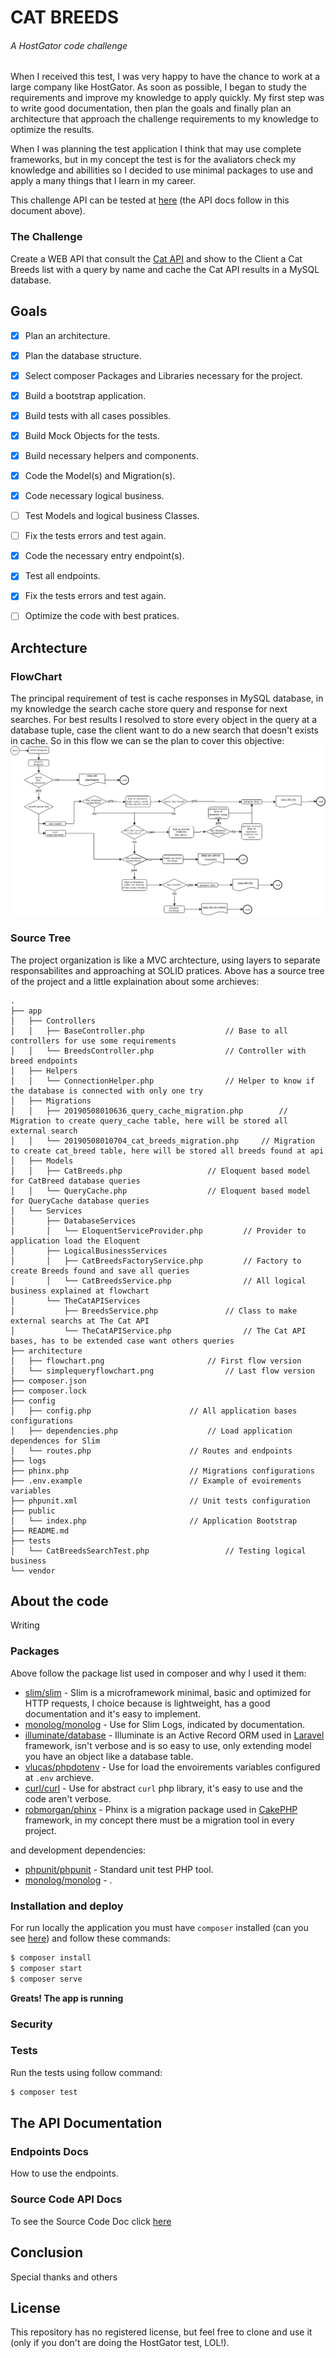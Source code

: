 # CAT BREEDS
###### A HostGator code challenge

When I received this test, I was very happy to have the chance to work at a large company like HostGator. As soon as possible, I began to study the requirements and improve my knowledge to apply quickly. My first step was to write good documentation, then plan the goals and finally plan an architecture that approach the challenge requirements to my knowledge to optimize the results.

When I was planning the test application I think that may use complete frameworks, but in my concept the test is for the avaliators check my knowledge and abillities
so I decided to use minimal packages to use and apply a many things that I learn in my career.

This challenge API can be tested at [here]() (the API docs follow in this document above).

### The Challenge

Create a WEB API that consult the [Cat API](https://docs.thecatapi.com/) and show to the Client a Cat Breeds list with a query by name and cache the Cat API results in a MySQL database.

## Goals

- [x] Plan an architecture.
- [x] Plan the database structure.
- [x] Select composer Packages and Libraries necessary for the project.
- [x] Build a bootstrap application.
- [x] Build tests with all cases possibles.
- [x] Build Mock Objects for the tests.
- [x] Build necessary helpers and components.
- [x] Code the Model(s) and Migration(s).
- [x] Code necessary logical business.
- [ ] Test Models and logical business Classes.
- [ ] Fix the tests errors and test again.
- [x] Code the necessary entry endpoint(s).
- [x] Test all endpoints.
- [x] Fix the tests errors and test again.
- [ ] Optimize the code with best pratices.


## Archtecture

### FlowChart
The principal requirement of test is cache responses in MySQL database, in my knowledge the search cache store query and response for next searches. 
For best results I resolved to store every object in the query at a database tuple, case the client want to do a new search that doesn't exists in cache.
So in this flow we can se the plan to cover this objective:
![](architecture/simplequeryflowchart.png?raw=true)

### Source Tree

The project organization is like a MVC archtecture, using layers to separate responsabilites and approaching at SOLID pratices. 
Above has a source tree of the project and a little explaination about some archieves:

```
.
├── app
│   ├── Controllers
│   │   ├── BaseController.php					// Base to all controllers for use some requirements
│   │   └── BreedsController.php				// Controller with breed endpoints
│   ├── Helpers
│   │   └── ConnectionHelper.php				// Helper to know if the database is connected with only one try
│   ├── Migrations
│   │   ├── 20190508010636_query_cache_migration.php		// Migration to create query_cache table, here will be stored all external search
│   │   └── 20190508010704_cat_breeds_migration.php		// Migration to create cat_breed table, here will be stored all breeds found at api
│   ├── Models
│   │   ├── CatBreeds.php					// Eloquent based model for CatBreed database queries
│   │   └── QueryCache.php					// Eloquent based model for QueryCache database queries
│   └── Services
│       ├── DatabaseServices
│       │   └── EloquentServiceProvider.php			// Provider to application load the Eloquent 
│       ├── LogicalBusinessServices
│       │   ├── CatBreedsFactoryService.php			// Factory to create Breeds found and save all queries
│       │   └── CatBreedsService.php				// All logical business explained at flowchart
│       └── TheCatAPIServices
│           ├── BreedsService.php				// Class to make external searchs at The Cat API
│           └── TheCatAPIService.php				// The Cat API bases, has to be extended case want others queries
├── architecture
│   ├── flowchart.png						// First flow version
│   └── simplequeryflowchart.png				// Last flow version
├── composer.json				
├── composer.lock
├── config
│   ├── config.php						// All application bases configurations
│   ├── dependencies.php					// Load application dependences for Slim
│   └── routes.php						// Routes and endpoints
├── logs
├── phinx.php							// Migrations configurations
├── .env.example						// Example of evoirements variables
├── phpunit.xml							// Unit tests configuration
├── public
│   └── index.php						// Application Bootstrap
├── README.md
├── tests
│   └── CatBreedsSearchTest.php					// Testing logical business
└── vendor
```

## About the code

Writing

### Packages
 

Above follow the package list used in composer and why I used it them:

* [slim/slim]() - Slim is a microframework minimal, basic and optimized for HTTP requests, I choice because is lightweight, has a good documentation and it's easy to implement.
* [monolog/monolog]() - Use for Slim Logs, indicated by documentation.
* [illuminate/database]() - Illuminate is an Active Record ORM used in [Laravel]() framework, isn't verbose and is so easy to use, only extending model you have an object like a database table.
* [vlucas/phpdotenv]() - Use for load the envoirements variables configured at ``.env`` archieve.
* [curl/curl]() - Use for abstract ``curl`` php library, it's easy to use and the code aren't verbose.
* [robmorgan/phinx]() - Phinx is a migration package used in [CakePHP]() framework, in my concept there must be a migration tool in every project.

and development dependencies:

* [phpunit/phpunit]() - Standard unit test PHP tool.
* [monolog/monolog]() - .


### Installation and deploy

For run locally the application you must have ``composer`` installed (can you see [here](https://getcomposer.org/)) and follow these commands:

```sh
$ composer install
$ composer start
$ composer serve
```

**Greats! The app is running**

### Security


### Tests

Run the tests using follow command:

```sh
$ composer test
```

## The API Documentation

### Endpoints Docs
How to use the endpoints.

### Source Code API Docs

To see the Source Code Doc click [here](docs/api/ApiIndex.md)

## Conclusion

Special thanks and others

## License

This repository has no registered license, but feel free to clone and use it (only if you don't are doing the HostGator test, LOL!).
